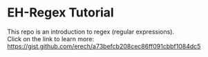 # EH-Regex Tutorial

This repo is an introduction to regex (regular expressions).  
Click on the link to learn more: https://gist.github.com/erech/a73befcb208cec86ff091cbbf1084dc5
